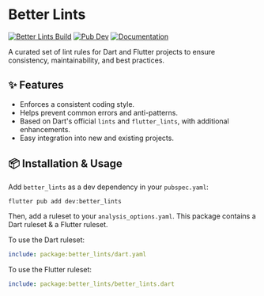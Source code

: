 # Better Lints

[![Better Lints Build](https://github.com/adhunitech/better_lints/workflows/Better%20Lints%20Build/badge.svg)](https://github.com/adhunitech/better_lints/actions?query=workflow%3A%22Better+Lints+Build%22)
[![Pub Dev](https://img.shields.io/pub/v/better_lints)](https://pub.dev/packages/better_lints)
[![Documentation](https://img.shields.io/badge/documentation-latest-brightgreen.svg)](https://pub.dev/documentation/better_lints/latest/)

A curated set of lint rules for Dart and Flutter projects to ensure consistency, maintainability, and best practices.

## ✨ Features
- Enforces a consistent coding style.
- Helps prevent common errors and anti-patterns.
- Based on Dart's official `lints` and `flutter_lints`, with additional enhancements.
- Easy integration into new and existing projects.

## 📦 Installation & Usage

Add `better_lints` as a dev dependency in your `pubspec.yaml`:

```sh
flutter pub add dev:better_lints
```

Then, add a ruleset to your `analysis_options.yaml`. This package contains a Dart ruleset & a Flutter ruleset.

To use the Dart ruleset:
```yaml
include: package:better_lints/dart.yaml
```

To use the Flutter ruleset:
```yaml
include: package:better_lints/better_lints.dart
```
